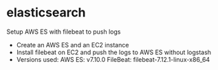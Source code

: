 # elasticsearch
Setup AWS ES with filebeat to push logs

- Create an AWS ES and an EC2 instance
- Install filebeat on EC2 and push the logs to AWS ES without logstash
- Versions used:
  AWS ES: v7.10.0
  FileBeat: filebeat-7.12.1-linux-x86_64
